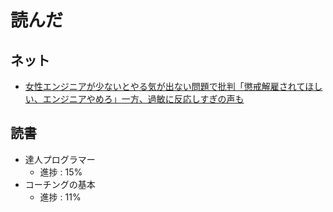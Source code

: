 # 読んだ

## ネット
* [女性エンジニアが少ないとやる気が出ない問題で批判「懲戒解雇されてほしい、エンジニアやめろ」一方、過敏に反応しすぎの声も](https://togetter.com/li/1239625)


## 読書
* 達人プログラマー
	* 進捗 : 15%
* コーチングの基本
	* 進捗 : 11%